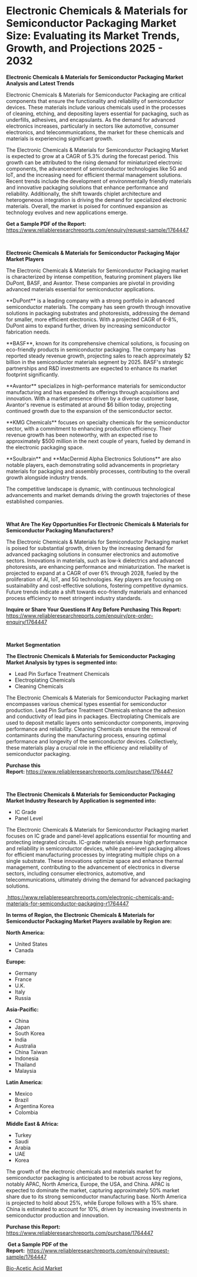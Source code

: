 <p><h1>Electronic Chemicals & Materials for Semiconductor Packaging Market Size: Evaluating its Market Trends, Growth, and Projections 2025 - 2032</h1></p><p><strong>Electronic Chemicals & Materials for Semiconductor Packaging Market Analysis and Latest Trends</strong></p>
<p><p>Electronic Chemicals & Materials for Semiconductor Packaging are critical components that ensure the functionality and reliability of semiconductor devices. These materials include various chemicals used in the processes of cleaning, etching, and depositing layers essential for packaging, such as underfills, adhesives, and encapsulants. As the demand for advanced electronics increases, particularly in sectors like automotive, consumer electronics, and telecommunications, the market for these chemicals and materials is experiencing significant growth.</p><p>The Electronic Chemicals & Materials for Semiconductor Packaging Market is expected to grow at a CAGR of 5.3% during the forecast period. This growth can be attributed to the rising demand for miniaturized electronic components, the advancement of semiconductor technologies like 5G and IoT, and the increasing need for efficient thermal management solutions. Recent trends include the development of environmentally friendly materials and innovative packaging solutions that enhance performance and reliability. Additionally, the shift towards chiplet architecture and heterogeneous integration is driving the demand for specialized electronic materials. Overall, the market is poised for continued expansion as technology evolves and new applications emerge.</p></p>
<p><strong>Get a Sample PDF of the Report:&nbsp;</strong> <a href="https://www.reliableresearchreports.com/enquiry/request-sample/1764447?utm_campaign=3362&utm_medium=2&utm_source=Github&utm_content=ia&utm_term=03042025&utm_id=electronic-chemicals-materials-for-semiconductor-packaging">https://www.reliableresearchreports.com/enquiry/request-sample/1764447</a></p>
<p>&nbsp;</p>
<p><strong>Electronic Chemicals & Materials for Semiconductor Packaging Major Market Players</strong></p>
<p><p>The Electronic Chemicals & Materials for Semiconductor Packaging market is characterized by intense competition, featuring prominent players like DuPont, BASF, and Avantor. These companies are pivotal in providing advanced materials essential for semiconductor applications.</p><p>**DuPont** is a leading company with a strong portfolio in advanced semiconductor materials. The company has seen growth through innovative solutions in packaging substrates and photoresists, addressing the demand for smaller, more efficient electronics. With a projected CAGR of 6-8%, DuPont aims to expand further, driven by increasing semiconductor fabrication needs.</p><p>**BASF**, known for its comprehensive chemical solutions, is focusing on eco-friendly products in semiconductor packaging. The company has reported steady revenue growth, projecting sales to reach approximately $2 billion in the semiconductor materials segment by 2025. BASF's strategic partnerships and R&D investments are expected to enhance its market footprint significantly.</p><p>**Avantor** specializes in high-performance materials for semiconductor manufacturing and has expanded its offerings through acquisitions and innovation. With a market presence driven by a diverse customer base, Avantor's revenue is estimated at around $6 billion today, projecting continued growth due to the expansion of the semiconductor sector.</p><p>**KMG Chemicals** focuses on specialty chemicals for the semiconductor sector, with a commitment to enhancing production efficiency. Their revenue growth has been noteworthy, with an expected rise to approximately $500 million in the next couple of years, fueled by demand in the electronic packaging space.</p><p>**Soulbrain** and **MacDermid Alpha Electronics Solutions** are also notable players, each demonstrating solid advancements in proprietary materials for packaging and assembly processes, contributing to the overall growth alongside industry trends.</p><p>The competitive landscape is dynamic, with continuous technological advancements and market demands driving the growth trajectories of these established companies.</p></p>
<p>&nbsp;</p>
<p><strong>What Are The Key Opportunities For Electronic Chemicals & Materials for Semiconductor Packaging Manufacturers?</strong></p>
<p><p>The Electronic Chemicals & Materials for Semiconductor Packaging market is poised for substantial growth, driven by the increasing demand for advanced packaging solutions in consumer electronics and automotive sectors. Innovations in materials, such as low-k dielectrics and advanced photoresists, are enhancing performance and miniaturization. The market is projected to expand at a CAGR of over 6% through 2028, fueled by the proliferation of AI, IoT, and 5G technologies. Key players are focusing on sustainability and cost-effective solutions, fostering competitive dynamics. Future trends indicate a shift towards eco-friendly materials and enhanced process efficiency to meet stringent industry standards.</p></p>
<p><strong>Inquire or Share Your Questions If Any Before Purchasing This Report:</strong> <a href="https://www.reliableresearchreports.com/enquiry/pre-order-enquiry/1764447?utm_campaign=3362&utm_medium=2&utm_source=Github&utm_content=ia&utm_term=03042025&utm_id=electronic-chemicals-materials-for-semiconductor-packaging">https://www.reliableresearchreports.com/enquiry/pre-order-enquiry/1764447</a></p>
<p>&nbsp;</p>
<p><strong>Market Segmentation</strong></p>
<p><strong>The Electronic Chemicals & Materials for Semiconductor Packaging Market Analysis by types is segmented into:</strong></p>
<p><ul><li>Lead Pin Surface Treatment Chemicals</li><li>Electroplating Chemicals</li><li>Cleaning Chemicals</li></ul></p>
<p><p>The Electronic Chemicals & Materials for Semiconductor Packaging market encompasses various chemical types essential for semiconductor production. Lead Pin Surface Treatment Chemicals enhance the adhesion and conductivity of lead pins in packages. Electroplating Chemicals are used to deposit metallic layers onto semiconductor components, improving performance and reliability. Cleaning Chemicals ensure the removal of contaminants during the manufacturing process, ensuring optimal performance and longevity of the semiconductor devices. Collectively, these materials play a crucial role in the efficiency and reliability of semiconductor packaging.</p></p>
<p><strong>Purchase this Report:&nbsp;</strong><a href="https://www.reliableresearchreports.com/purchase/1764447?utm_campaign=3362&utm_medium=2&utm_source=Github&utm_content=ia&utm_term=03042025&utm_id=electronic-chemicals-materials-for-semiconductor-packaging">https://www.reliableresearchreports.com/purchase/1764447</a></p>
<p>&nbsp;</p>
<p><strong>The Electronic Chemicals & Materials for Semiconductor Packaging Market Industry Research by Application is segmented into:</strong></p>
<p><ul><li>IC Grade</li><li>Panel Level</li></ul></p>
<p><p>The Electronic Chemicals & Materials for Semiconductor Packaging market focuses on IC grade and panel-level applications essential for mounting and protecting integrated circuits. IC-grade materials ensure high performance and reliability in semiconductor devices, while panel-level packaging allows for efficient manufacturing processes by integrating multiple chips on a single substrate. These innovations optimize space and enhance thermal management, contributing to the advancement of electronics in diverse sectors, including consumer electronics, automotive, and telecommunications, ultimately driving the demand for advanced packaging solutions.</p></p>
<p><a href="https://www.reliableresearchreports.com/electronic-chemicals-and-materials-for-semiconductor-packaging-r1764447?utm_campaign=3362&utm_medium=2&utm_source=Github&utm_content=ia&utm_term=03042025&utm_id=electronic-chemicals-materials-for-semiconductor-packaging">&nbsp;https://www.reliableresearchreports.com/electronic-chemicals-and-materials-for-semiconductor-packaging-r1764447</a></p>
<p><strong>In terms of Region, the Electronic Chemicals & Materials for Semiconductor Packaging Market Players available by Region are:</strong></p>
<p>
    <p> <strong> North America: </strong>
        <ul>
            <li>United States</li>
            <li>Canada</li>
        </ul>
        </p> 
    <p> <strong> Europe: </strong>
        <ul>
            <li>Germany</li>
            <li>France</li>
            <li>U.K.</li>
            <li>Italy</li>
            <li>Russia</li>
        </ul>
        </p> 
    <p> <strong> Asia-Pacific: </strong>
        <ul>
            <li>China</li>
            <li>Japan</li>
            <li>South Korea</li>
            <li>India</li>
            <li>Australia</li>
            <li>China Taiwan</li>
            <li>Indonesia</li>
            <li>Thailand</li>
            <li>Malaysia</li>
        </ul>
        </p> 
    <p> <strong> Latin America: </strong>
        <ul>
            <li>Mexico</li>
            <li>Brazil</li>
            <li>Argentina Korea</li>
            <li>Colombia</li>
        </ul>
        </p> 
    <p> <strong> Middle East & Africa: </strong>
        <ul>
            <li>Turkey</li>
            <li>Saudi</li>
            <li>Arabia</li>
            <li>UAE</li>
            <li>Korea</li>
        </ul>
    </p>
    </p>
<p><p>The growth of the electronic chemicals and materials market for semiconductor packaging is anticipated to be robust across key regions, notably APAC, North America, Europe, the USA, and China. APAC is expected to dominate the market, capturing approximately 50% market share due to its strong semiconductor manufacturing base. North America is projected to hold about 25%, while Europe follows with a 15% share. China is estimated to account for 10%, driven by increasing investments in semiconductor production and innovation.</p></p>
<p><strong>Purchase this Report: </strong><a href="https://www.reliableresearchreports.com/purchase/1764447?utm_campaign=3362&utm_medium=2&utm_source=Github&utm_content=ia&utm_term=03042025&utm_id=electronic-chemicals-materials-for-semiconductor-packaging">https://www.reliableresearchreports.com/purchase/1764447</a></p>
<p>&nbsp;<strong>Get a Sample PDF of the Report:&nbsp;&nbsp;</strong><a href="https://www.reliableresearchreports.com/enquiry/request-sample/1764447?utm_campaign=3362&utm_medium=2&utm_source=Github&utm_content=ia&utm_term=03042025&utm_id=electronic-chemicals-materials-for-semiconductor-packaging">https://www.reliableresearchreports.com/enquiry/request-sample/1764447</a></p>
<p><strong></strong></p>
<p><p><a href="https://github.com/iquiseeboli/Market-Research-Report-List-1/blob/main/bio-acetic-acid-market.md?utm_campaign=3362&utm_medium=2&utm_source=Github&utm_content=ia&utm_term=03042025&utm_id=electronic-chemicals-materials-for-semiconductor-packaging">Bio-Acetic Acid Market</a></p></p>